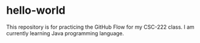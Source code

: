# hello-world
This repository is for practicing the GitHub Flow for my CSC-222 class.
I am currently learning Java programming language.
